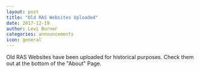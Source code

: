 ```yaml
---
layout: post
title: "Old RAS Websites Uploaded"
date: 2017-12-19
author: Levi Burner
categories: announcements
icon: general
---
```


<p>
Old RAS Websites have been uploaded for historical purposes. Check them out at the bottom of the "About" Page.
</p>

